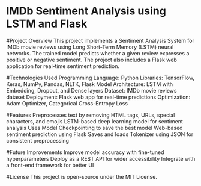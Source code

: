 # IMDb Sentiment Analysis using LSTM and Flask

#Project Overview
This project implements a Sentiment Analysis System for IMDb movie reviews using Long Short-Term Memory (LSTM) neural networks. The trained model predicts whether a given review expresses a positive or negative sentiment. The project also includes a Flask web application for real-time sentiment prediction.

#Technologies Used
Programming Language: Python 
Libraries: TensorFlow, Keras, NumPy, Pandas, NLTK, Flask
Model Architecture: LSTM with Embedding, Dropout, and Dense layers
Dataset: IMDb movie reviews dataset
Deployment: Flask web app for real-time predictions
Optimization: Adam Optimizer, Categorical Cross-Entropy Loss

#Features
Preprocesses text by removing HTML tags, URLs, special characters, and emojis
LSTM-based deep learning model for sentiment analysis
Uses Model Checkpointing to save the best model
Web-based sentiment prediction using Flask
Saves and loads Tokenizer using JSON for consistent preprocessing

#Future Improvements
Improve model accuracy with fine-tuned hyperparameters
Deploy as a REST API for wider accessibility
Integrate with a front-end framework for better UI

#License
This project is open-source under the MIT License.

